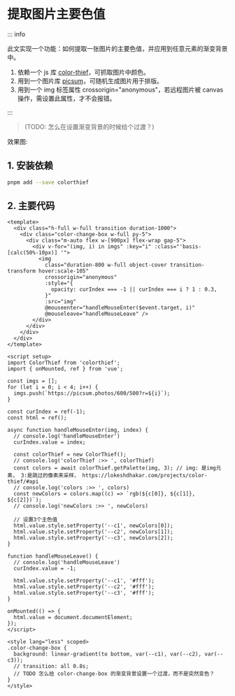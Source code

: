 # 提取图片主要色值

<script setup>
import { withBase } from 'vitepress'
</script>

::: info

此文实现一个功能：如何提取一张图片的主要色值，并应用到任意元素的渐变背景中。

1. 依赖一个 js 库 [color-thief](https://github.com/lokesh/color-thief)，可抓取图片中颜色。
2. 用到一个图片库 [picsum](https://picsum.photos)，可随机生成图片用于排版。
3. 用到一个 img 标签属性 crossorigin="anonymous"，若远程图片被 canvas 操作，需设置此属性，才不会报错。

:::

> (TODO: 怎么在设置渐变背景的时候给个过渡？)

效果图:
<img :src="withBase('/imgs/css-1/css-1.gif')" />

## 1. 安装依赖

```bash
pnpm add --save colorthief
```

## 2. 主要代码

```vue
<template>
  <div class="h-full w-full transition duration-1000">
    <div class="color-change-box w-full py-5">
      <div class="m-auto flex w-[900px] flex-wrap gap-5">
        <div v-for="(img, i) in imgs" :key="i" :class="'basis-[calc(50%-10px)] '">
          <img
            class="duration-800 w-full object-cover transition-transform hover:scale-105"
            crossorigin="anonymous"
            :style="{
              opacity: curIndex === -1 || curIndex === i ? 1 : 0.3,
            }"
            :src="img"
            @mouseenter="handleMouseEnter($event.target, i)"
            @mouseleave="handleMouseLeave" />
        </div>
      </div>
    </div>
  </div>
</template>

<script setup>
import ColorThief from 'colorthief';
import { onMounted, ref } from 'vue';

const imgs = [];
for (let i = 0; i < 4; i++) {
  imgs.push(`https://picsum.photos/600/500?r=${i}`);
}

const curIndex = ref(-1);
const html = ref();

async function handleMouseEnter(img, index) {
  // console.log('handleMouseEnter')
  curIndex.value = index;

  const colorThief = new ColorThief();
  // console.log('colorThief :>> ', colorThief)
  const colors = await colorThief.getPalette(img, 3); // img: 是img元素， 3:是跳过的像素来采样， https://lokeshdhakar.com/projects/color-thief/#api
  // console.log('colors :>> ', colors)
  const newColors = colors.map((c) => `rgb(${c[0]}, ${c[1]}, ${c[2]})`);
  // console.log('newColors :>> ', newColors)

  // 设置3个主色值
  html.value.style.setProperty('--c1', newColors[0]);
  html.value.style.setProperty('--c2', newColors[1]);
  html.value.style.setProperty('--c3', newColors[2]);
}

function handleMouseLeave() {
  // console.log('handleMouseLeave')
  curIndex.value = -1;

  html.value.style.setProperty('--c1', '#fff');
  html.value.style.setProperty('--c2', '#fff');
  html.value.style.setProperty('--c3', '#fff');
}

onMounted(() => {
  html.value = document.documentElement;
});
</script>

<style lang="less" scoped>
.color-change-box {
  background: linear-gradient(to bottom, var(--c1), var(--c2), var(--c3));
  // transition: all 0.8s;
  // TODO 怎么给 color-change-box 的渐变背景设置一个过渡，而不是突然变色？
}
</style>
```
